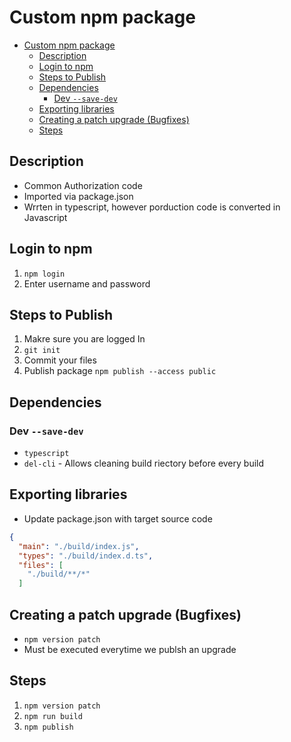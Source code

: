 # Custom npm package

- [Custom npm package](#custom-npm-package)
  - [Description](#description)
  - [Login to npm](#login-to-npm)
  - [Steps to Publish](#steps-to-publish)
  - [Dependencies](#dependencies)
    - [Dev `--save-dev`](#dev---save-dev)
  - [Exporting libraries](#exporting-libraries)
  - [Creating a patch upgrade (Bugfixes)](#creating-a-patch-upgrade-bugfixes)
  - [Steps](#steps)

## Description

- Common Authorization code
- Imported via package.json
- Wrrten in typescript, however porduction code is converted in Javascript

## Login to npm

1. `npm login`
2. Enter username and password

## Steps to Publish

1. Makre sure you are logged In
2. `git init`
3. Commit your files
4. Publish package `npm publish --access public`

## Dependencies


### Dev `--save-dev`

- `typescript`
- `del-cli` - Allows cleaning build riectory before every build

## Exporting libraries

- Update package.json with target source code
```json
{
  "main": "./build/index.js",
  "types": "./build/index.d.ts",
  "files": [
    "./build/**/*"
  ]
```

## Creating a patch upgrade (Bugfixes)
- `npm version patch`
- Must be executed everytime we publsh an upgrade

## Steps
1. `npm version patch`
2. `npm run build`
3. `npm publish`
